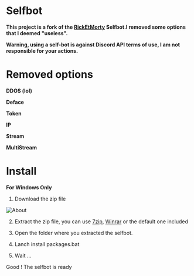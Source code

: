 # Selfbot
**This project is a fork of the [RickEtMorty](https://github.com/punchnox/rick-et-morty) Selfbot.I removed some options that I deemed "useless".**

**Warning, using a self-bot is against Discord API terms of use, I am not responsible for your actions.**
# Removed options
**DDOS (lol)**

**Deface**

**Token**

**IP**

**Stream**

**MultiStream**
# Install
**For Windows Only**
1) Download the zip file

![About](https://i.postimg.cc/VLGL3QHr/Screenshot-2020-07-28-Anti-D0xx-rick-et-mortyr.png)

2) Extract the zip file, you can use [7zip](https://www.7-zip.org), [Winrar](https://www.win-rar.com/start.html?&L=10) or the default one included

3) Open the folder where you extracted the selfbot.

4) Lanch install packages.bat

5) Wait ...

Good ! The selfbot is ready







